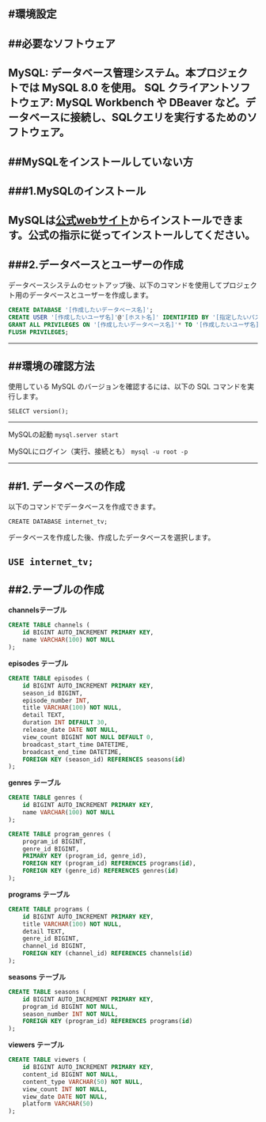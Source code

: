 #環境設定
---
##必要なソフトウェア
---
MySQL: データベース管理システム。本プロジェクトでは MySQL 8.0 を使用。
SQL クライアントソフトウェア: MySQL Workbench や DBeaver など。データベースに接続し、SQLクエリを実行するためのソフトウェア。
---
##MySQLをインストールしていない方
---
###1.MySQLのインストール
---
MySQLは[公式webサイト](https://dev.mysql.com/downloads/mysql/)からインストールできます。公式の指示に従ってインストールしてください。
---
###2.データベースとユーザーの作成
---
データベースシステムのセットアップ後、以下のコマンドを使用してプロジェクト用のデータベースとユーザーを作成します。

```sql
CREATE DATABASE '[作成したいデータベース名]';
CREATE USER '[作成したいユーザ名]'@'[ホスト名]' IDENTIFIED BY '[指定したいパスワード]';
GRANT ALL PRIVILEGES ON '[作成したいデータベース名]'* TO '[作成したいユーザ名]'@'[ホスト名]';
FLUSH PRIVILEGES;
```
---
##環境の確認方法
---
使用している MySQL のバージョンを確認するには、以下の SQL コマンドを実行します。

`SELECT version();`

---
MySQLの起動
`mysql.server start`

MySQLにログイン（実行、接続とも）
`mysql -u root -p`

---
##1. データベースの作成
---
以下のコマンドでデータベースを作成できます。

`CREATE DATABASE internet_tv;`

データベースを作成した後、作成したデータベースを選択します。

`USE internet_tv;`
---
##2.テーブルの作成
---
__channelsテーブル__
```sql
CREATE TABLE channels (
    id BIGINT AUTO_INCREMENT PRIMARY KEY,
    name VARCHAR(100) NOT NULL
);
```

__episodes テーブル__
```sql
CREATE TABLE episodes (
    id BIGINT AUTO_INCREMENT PRIMARY KEY,
    season_id BIGINT,
    episode_number INT,
    title VARCHAR(100) NOT NULL,
    detail TEXT,
    duration INT DEFAULT 30,
    release_date DATE NOT NULL,
    view_count BIGINT NOT NULL DEFAULT 0,
    broadcast_start_time DATETIME,
    broadcast_end_time DATETIME,
    FOREIGN KEY (season_id) REFERENCES seasons(id)
);
```
__genres テーブル__
```sql
CREATE TABLE genres (
    id BIGINT AUTO_INCREMENT PRIMARY KEY,
    name VARCHAR(100) NOT NULL
);

CREATE TABLE program_genres (
    program_id BIGINT,
    genre_id BIGINT,
    PRIMARY KEY (program_id, genre_id),
    FOREIGN KEY (program_id) REFERENCES programs(id),
    FOREIGN KEY (genre_id) REFERENCES genres(id)
);
```
__programs テーブル__
```sql
CREATE TABLE programs (
    id BIGINT AUTO_INCREMENT PRIMARY KEY,
    title VARCHAR(100) NOT NULL,
    detail TEXT,
    genre_id BIGINT,
    channel_id BIGINT,
    FOREIGN KEY (channel_id) REFERENCES channels(id)
);
```
__seasons テーブル__
```sql
CREATE TABLE seasons (
    id BIGINT AUTO_INCREMENT PRIMARY KEY,
    program_id BIGINT NOT NULL,
    season_number INT NOT NULL,
    FOREIGN KEY (program_id) REFERENCES programs(id)
);
```

__viewers テーブル__
```sql
CREATE TABLE viewers (
    id BIGINT AUTO_INCREMENT PRIMARY KEY,
    content_id BIGINT NOT NULL,
    content_type VARCHAR(50) NOT NULL,
    view_count INT NOT NULL,
    view_date DATE NOT NULL,
    platform VARCHAR(50)
);
```